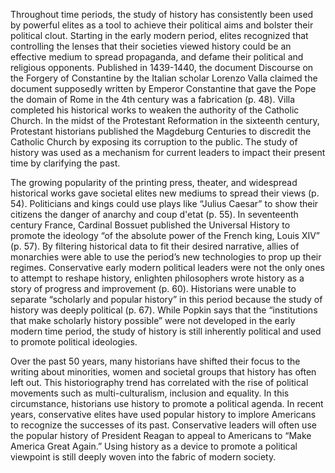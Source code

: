  Throughout time periods, the study of history has consistently been used by powerful elites as a tool to achieve their political aims and bolster their political clout. Starting in the early modern period, elites recognized that controlling the lenses that their societies viewed history could be an effective medium to spread propaganda, and defame their political and religious opponents. Published in 1439-1440, the document Discourse on the Forgery of Constantine by the Italian scholar Lorenzo Valla claimed the document supposedly written by Emperor Constantine that gave the Pope the domain of Rome in the 4th century was a fabrication (p. 48). Villa completed his historical works to weaken the authority of the Catholic Church. In the midst of the Protestant Reformation in the sixteenth century, Protestant historians published the Magdeburg Centuries to discredit the Catholic Church by exposing its corruption to the public. The study of history was used as a mechanism for current leaders to impact their present time by clarifying the past. 	

  The growing popularity of the printing press, theater, and widespread historical works gave societal elites new mediums to spread their views (p. 54). Politicians and kings could use plays like “Julius Caesar” to show their citizens the danger of anarchy and coup d'etat (p. 55). In seventeenth century France, Cardinal Bossuet published the Universal History to promote the ideology “of the absolute power of the French king, Louis XIV” (p. 57). By filtering historical data to fit their desired narrative, allies of monarchies were able to use the period’s new technologies to prop up their regimes. Conservative early modern political leaders were not the only ones to attempt to reshape history, enlighten philosophers wrote history as a story of progress and improvement (p. 60).  Historians were unable to separate “scholarly and popular history” in this period because the study of history was deeply political (p. 67). While Popkin says that the “institutions that make scholarly history possible” were not developed in the early modern time period, the study of history is still inherently political and used to promote political ideologies.

  Over the past 50 years, many historians have shifted their focus to the writing about minorities, women and societal groups that history has often left out. This historiography trend has correlated with the rise of political movements such as multi-culturalism, inclusion and equality. In this circumstance, historians use history to promote a political agenda. In recent years, conservative elites have used popular history to implore Americans to recognize the successes of its past. Conservative leaders will often use the popular history of President Reagan to appeal to Americans to “Make America Great Again.” Using history as a device to promote a political viewpoint is still deeply woven into the fabric of modern society. 
